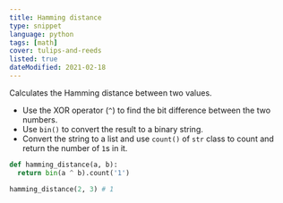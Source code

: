 ```yaml
---
title: Hamming distance
type: snippet
language: python
tags: [math]
cover: tulips-and-reeds
listed: true
dateModified: 2021-02-18
---
```


Calculates the Hamming distance between two values.

- Use the XOR operator (`^`) to find the bit difference between the two numbers.
- Use `bin()` to convert the result to a binary string.
- Convert the string to a list and use `count()` of `str` class to count and return the number of `1`s in it.

```py
def hamming_distance(a, b):
  return bin(a ^ b).count('1')

hamming_distance(2, 3) # 1
```
